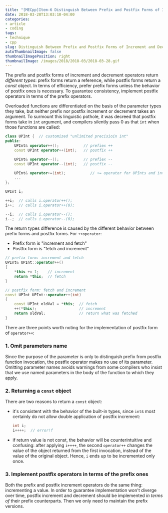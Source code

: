 ```yaml
---
title: "[MECpp]Item-6 Distinguish Between Prefix and Postfix Forms of Increment and Decrement Operators"
date: 2018-03-28T13:03:10-04:00
categories:
- article
- coding
tags:
- technique
- cpp
slug: Distinguish Between Prefix and Postfix Forms of Increment and Decrement Operators
autoThumbnailImage: false
thumbnailImagePosition: right
thumbnailImage: /images/2018/2018-03/2018-03-28.gif
---
```


The prefix and postfix forms of increment and decrement operators return _different types_: prefix forms return a reference, while postfix forms return a _const_ object. In terms of efficiency, prefer prefix forms unless the behavior of postfix ones is necessary. To guarantee consistency, implement postfix operators in terms of the prefix operators.
<!--more-->

Overloaded functions are differentiated on the basis of the parameter types they take, but neither prefix nor postfix increment or decrement takes an argument. To surmount this linguistic pothole, it was decreed that postfix forms take in `int` argument, and compilers silently pass 0 as that `int` when those functions are called:

```cpp
class UPInt {  // customized "unlimited precisioin int"
public:
    UPInt& operator++();           // prefiex ++
    const UPInt operator++(int);   // postfix ++

    UPInt& operator--();           // prefiex --
    const UPInt operator--(int);   // postfix --
    
    UPInt& operator+=(int);           // += operator for UPInts and ints
    ...    
};

UPInt i;

++i;  // calls i.operator++();
i++;  // calls i.operator++(0);

--i;  // calls i.operator--();
i--;  // calls i.operator--(0);
```

The return types difference is caused by the different behavior between prefix forms and postfix forms. For `++operator`:

* Prefix form is "increment and fetch"
* Postfix form is "fetch and increment"

```cpp
// prefix form: increment and fetch
UPInt& UPInt::operator++()
{
    *this += 1;    // increment
    return *this;  // fetch
}

// postfix form: fetch and increment
const UPInt UPInt::operator++(int)
{
    const UPInt oldVal = *this;  // fetch
    ++(*this);                   // increment
    return oldVal;               // return what was fetched
}
```

There are three points worth noting for the implementation of postfix form of `operator++`:

### 1. Omit parameters name

Since the purpose of the parameter is only to distinguish prefix from postfix function invocation, the postfix operator makes no use of its parameter. Omitting parameter names avoids warnings from some compilers who insist that we use named parameters in the body of the function to which they apply.

### 2. Returning a `const` object

There are two reasons to return a `const` object:

* it's consistent with the behavior of the built-in types, since `int`s most certainly do not allow double application of postfix increment:
 
    ```cpp
    int i;
    i++++;  // error!f
    ```
* if return value is not const, the behavior will be counterintuitive and confusing: after applying `i++++`, the second `operator++` changes the value of the object returned from the first invocation, instead of the value of the original object. Hence, `i` ends up to be incremented only once.

### 3. Implement postfix operators in terms of the prefix ones

Both the prefix and postfix increment operators do the same thing: incrementing a value. In order to guarantee implementation won't diverge over time, postfix increment and decrement should be implemented _in terms of_ their prefix counterparts. Then we only need to maintain the prefix versions.